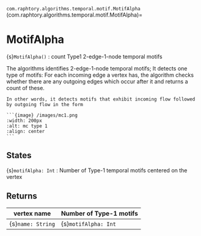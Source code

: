 `com.raphtory.algorithms.temporal.motif.MotifAlpha`
(com.raphtory.algorithms.temporal.motif.MotifAlpha)=
# MotifAlpha

{s}`MotifAlpha()`
 : count Type1 2-edge-1-node temporal motifs

The algorithms identifies 2-edge-1-node temporal motifs; It detects one type of motifs:
For each incoming edge a vertex has, the algorithm checks whether there are any outgoing
edges which occur after it and returns a count of these.

````{note}
In other words, it detects motifs that exhibit incoming flow followed by outgoing flow in the form

```{image} /images/mc1.png
:width: 200px
:alt: mc type 1
:align: center
```
````

## States

 {s}`motifAlpha: Int`
   : Number of Type-1 temporal motifs centered on the vertex

## Returns

 | vertex name       | Number of Type-1 motifs |
 | ----------------- | ----------------------- |
 | {s}`name: String` | {s}`motifAlpha: Int`    |